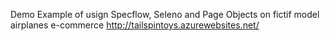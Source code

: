 Demo Example of usign Specflow, Seleno and Page Objects on fictif model airplanes e-commerce 
http://tailspintoys.azurewebsites.net/


